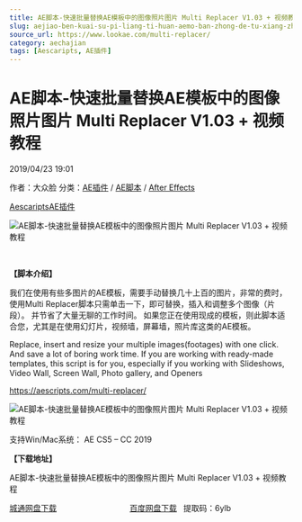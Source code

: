 ```yaml
---
title: AE脚本-快速批量替换AE模板中的图像照片图片 Multi Replacer V1.03 + 视频教程
slug: aejiao-ben-kuai-su-pi-liang-ti-huan-aemo-ban-zhong-de-tu-xiang-zhao-pian-tu-pian-multi-replacer-v1-03-shi-pin-jiao-cheng
source_url: https://www.lookae.com/multi-replacer/
category: aechajian
tags: [Aescaripts, AE插件]
---
```

# AE脚本-快速批量替换AE模板中的图像照片图片 Multi Replacer V1.03 + 视频教程

2019/04/23 19:01

作者：大众脸
分类：[AE插件](https://www.lookae.com/after-effects/aechajian/) / [AE脚本](https://www.lookae.com/after-effects/aescripts/) / [After Effects](https://www.lookae.com/after-effects/)

[Aescaripts](https://www.lookae.com/tag/aescaripts/)[AE插件](https://www.lookae.com/tag/ae%e6%8f%92%e4%bb%b6/)

![AE脚本-快速批量替换AE模板中的图像照片图片 Multi Replacer V1.03 + 视频教程](https://www.lookae.com/wp-content/uploads/2019/04/Multi-Replacer.jpg "AE脚本-快速批量替换AE模板中的图像照片图片 Multi Replacer V1.03 + 视频教程-LookAE.com")

﻿

**【脚本介绍】**

我们在使用有些多图片的AE模板，需要手动替换几十上百的图片，非常的费时，使用Multi Replacer脚本只需单击一下，即可替换，插入和调整多个图像（片段）。 并节省了大量无聊的工作时间。 如果您正在使用现成的模板，则此脚本适合您，尤其是在使用幻灯片，视频墙，屏幕墙，照片库这类的AE模板。

Replace, insert and resize your multiple images(footages) with one click. And save a lot of boring work time. If you are working with ready-made templates, this script is for you, especially if you working with Slideshows, Video Wall, Screen Wall, Photo gallery, and Openers

https://aescripts.com/multi-replacer/

![AE脚本-快速批量替换AE模板中的图像照片图片 Multi Replacer V1.03 + 视频教程](https://img.alicdn.com/imgextra/i4/705956171/O1CN01UQnjsi1vSMdqXBAGp_!!705956171.gif "AE脚本-快速批量替换AE模板中的图像照片图片 Multi Replacer V1.03 + 视频教程-LookAE.com")

支持Win/Mac系统： AE CS5 – CC 2019

**【下载地址】**

AE脚本-快速批量替换AE模板中的图像照片图片 Multi Replacer V1.03 + 视频教程

[城通网盘下载](https://lookae.ctfile.com/fs/680462-367739732)                                 [百度网盘下载](https://pan.baidu.com/s/16udMJu2t20KAGTdRQLpFDw)   提取码：6ylb
